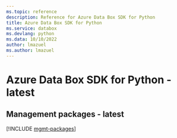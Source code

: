 ```yaml
---
ms.topic: reference
description: Reference for Azure Data Box SDK for Python
title: Azure Data Box SDK for Python
ms.service: databox
ms.devlang: python
ms.data: 10/10/2022
author: lmazuel
ms.author: lmazuel
---
```

# Azure Data Box SDK for Python - latest

## Management packages - latest
[!INCLUDE [mgmt-packages](data-box-mgmt-index.md)]